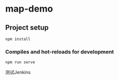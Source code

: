 # map-demo

## Project setup
```
npm install
```

### Compiles and hot-reloads for development
```
npm run serve
```
测试Jenkins
